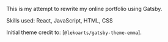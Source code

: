 This is my attempt to rewrite my online portfolio using Gatsby.

Skills used: React, JavaScript, HTML, CSS

Initial theme credit to: [`@lekoarts/gatsby-theme-emma`].
